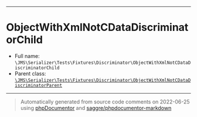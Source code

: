 ***

# ObjectWithXmlNotCDataDiscriminatorChild

* Full name: `\JMS\Serializer\Tests\Fixtures\Discriminator\ObjectWithXmlNotCDataDiscriminatorChild`
* Parent
  class: [`\JMS\Serializer\Tests\Fixtures\Discriminator\ObjectWithXmlNotCDataDiscriminatorParent`](./ObjectWithXmlNotCDataDiscriminatorParent.md)

***
> Automatically generated from source code comments on 2022-06-25 using [phpDocumentor](http://www.phpdoc.org/) and [saggre/phpdocumentor-markdown](https://github.com/Saggre/phpDocumentor-markdown)
